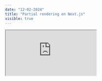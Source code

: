 ```yaml
---
date: "12-02-2024"
title: "Partial rendering en Next.js"
visible: true
---
```

<iframe src="https://www.youtube.com/embed/-mBuRRk_3PU" allowfullscreen></iframe>
